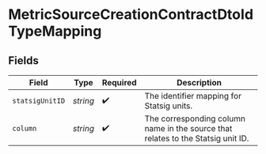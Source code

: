 # MetricSourceCreationContractDtoIdTypeMapping


## Fields

| Field                                                                            | Type                                                                             | Required                                                                         | Description                                                                      |
| -------------------------------------------------------------------------------- | -------------------------------------------------------------------------------- | -------------------------------------------------------------------------------- | -------------------------------------------------------------------------------- |
| `statsigUnitID`                                                                  | *string*                                                                         | :heavy_check_mark:                                                               | The identifier mapping for Statsig units.                                        |
| `column`                                                                         | *string*                                                                         | :heavy_check_mark:                                                               | The corresponding column name in the source that relates to the Statsig unit ID. |